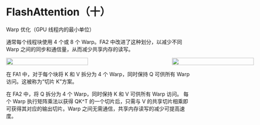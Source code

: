# FlashAttention（十）
Warp 优化（GPU 线程内的最小单位）

通常每个线程块使用 4 个或 8 个 Warp。FA2 中改进了这种划分，以减少不同 Warp 之间的同步和通信量，从而减少共享内存的读写。

<div style="display: flex; justify-content: space-between; align-items: center; width: 900px; margin: 0 auto;">
    <img src="/img-15.png" style="width: 49.8%;"/>
    <img src="https://pica.zhimg.com/v2-ba3e0cbc92389e21ba47ad8f4c6f1906_r.jpg" style="width: 49.8%;"/>
</div>

在 FA1 中，对于每个块将 K 和 V 拆分为 4 个 Warp，同时保持 Q 可供所有 Warp 访问。这被称为“切片 K”方案。

在 FA2 中，将 Q 拆分为 4 个 Warp，同时保持 K 和 V 可供所有 Warp 访问。
每个 Warp 执行矩阵乘法以获得 QK^T 的一个切片后，只需与 V 的共享切片相乘即可获得其对应的输出切片。Warp 之间无需通信，共享内存读写的减少可提高速度。